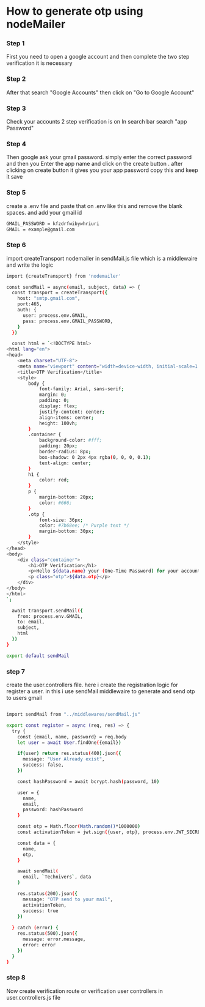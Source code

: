# How to generate otp using nodeMailer

### Step 1
First you need to open a google account and then complete the two step verification it is necessary

### Step 2
After that search "Google Accounts" then click on "Go to Google Account"

### Step 3
Check your accounts 2 step verification is on
In search bar search "app Password"

### Step 4
Then google ask your gmail password. simply enter the correct password and then you Enter the app name and click on the create button . after clicking on create button it gives you your app password copy this and keep it save 

### Step 5
create a .env file and paste that on .env like this and remove the blank spaces. and add your gmail id 

```bash
GMAIL_PASSWORD = kfzdrfwibywhriuri
GMAIL = example@gmail.com

```

### Step 6
import createTransport nodemailer in sendMail.js file which is a middlewaire and write the logic
```bash
import {createTransport} from 'nodemailer'

const sendMail = async(email, subject, data) => {
  const transport = createTransport({
    host: "smtp.gmail.com",
    port:465,
    auth: {
      user: process.env.GMAIL,
      pass: process.env.GMAIL_PASSWORD,
    }
  })

  const html = `<!DOCTYPE html>
<html lang="en">
<head>
    <meta charset="UTF-8">
    <meta name="viewport" content="width=device-width, initial-scale=1.0">
    <title>OTP Verification</title>
    <style>
        body {
            font-family: Arial, sans-serif;
            margin: 0;
            padding: 0;
            display: flex;
            justify-content: center;
            align-items: center;
            height: 100vh;
        }
        .container {
            background-color: #fff;
            padding: 20px;
            border-radius: 8px;
            box-shadow: 0 2px 4px rgba(0, 0, 0, 0.1);
            text-align: center;
        }
        h1 {
            color: red;
        }
        p {
            margin-bottom: 20px;
            color: #666;
        }
        .otp {
            font-size: 36px;
            color: #7b68ee; /* Purple text */
            margin-bottom: 30px;
        }
    </style>
</head>
<body>
    <div class="container">
        <h1>OTP Verification</h1>
        <p>Hello ${data.name} your (One-Time Password) for your account verification is.</p>
        <p class="otp">${data.otp}</p> 
    </div>
</body>
</html>
`;

  await transport.sendMail({
    from: process.env.GMAIL,
    to: email,
    subject,
    html
  })
}

export default sendMail

```
### step 7
create the user.controllers file.
here i create the registration logic for register a user. in this i use sendMail middlewaire to generate and send otp to users gmail

```bash

import sendMail from "../middlewares/sendMail.js"

export const register = async (req, res) => {
  try {
    const {email, name, password} = req.body
    let user = await User.findOne({email})

    if(user) return res.status(400).json({
      message: "User Already exist",
      success: false,
    })

    const hashPassword = await bcrypt.hash(password, 10)

    user = {
      name,
      email,
      password: hashPassword
    }

    const otp = Math.floor(Math.random()*1000000)
    const activationToken = jwt.sign({user, otp}, process.env.JWT_SECRET,{expiresIn: "5m",} )

    const data = {
      name,
      otp,
    }

    await sendMail(
      email, `Technivers`, data
    )

    res.status(200).json({
      message: "OTP send to your mail",
      activationToken,
      success: true
    })
    
  } catch (error) {
    res.status(500).json({
      message: error.message,
      error: error
    })
  }
}

```

### step 8
Now create verification route or verification user controllers in user.controllers.js file

